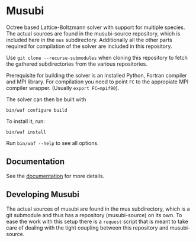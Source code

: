 Musubi
======

Octree based Lattice-Boltzmann solver with support for multiple species.
The actual sources are found in the musubi-source repository, which is
included here in the `mus` subdirectory.
Additionally all the other parts required for compilation of the solver
are included in this repository.

Use `git clone --recurse-submodules` when cloning this repository to fetch the
gathered subdirectories from the various repositories.

Prerequisite for building the solver is an installed Python, Fortran compiler
and MPI library. For compilation you need to point `FC` to the appropiate MPI
compiler wrapper. (Usually `export FC=mpif90`).

The solver can then be built with

```
bin/waf configure build
```

To install it, run:

```
bin/waf install
```

Run `bin/waf --help` to see all options.

Documentation
-------------

See the [documentation](https://apes-suite.github.io/musubi/index.html)
for more details.

Developing Musubi
-----------------

The actual sources of musubi are found in the mus subdirectory, which is a git
submodule and thus has a repository (musubi-source) on its own.
To ease the work with this setup there is a `request` script that is meant to
take care of dealing with the tight coupling between this repository and
musubi-source.
